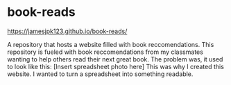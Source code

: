 # book-reads
https://jamesjpk123.github.io/book-reads/

A repository that hosts a website filled with book reccomendations. This repository is fueled with book reccomendations from my classmates wanting to help others read their next great book. The problem was, it used to look like this:
[Insert spreadsheet photo here]
This was why I created this website. I wanted to turn a spreadsheet into something readable.


